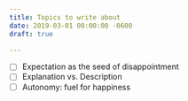 ```yaml
---
title: Topics to write about
date: 2019-03-01 00:00:00 -0600
draft: true

---
```

- [ ] Expectation as the seed of disappointment
- [ ] Explanation vs. Description
- [ ] Autonomy: fuel for happiness